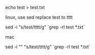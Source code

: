 
echo test > test.txt

linux, use sed replace test to tttt

sed -i "s/test/tttt/g" \`grep -rl test *.txt\`

mac

sed -i "" "s/test/tttt/g" \`grep -rl test *.txt\`
